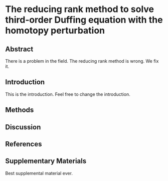 # The reducing rank method to solve third‐order Duffing equation with the homotopy perturbation

## Abstract

There is a problem in the field.
The reducing rank method is wrong.
We fix it.

## Introduction
This is the introduction. Feel free to change the introduction.

## Methods

## Discussion

## References

## Supplementary Materials

Best supplemental material ever.
